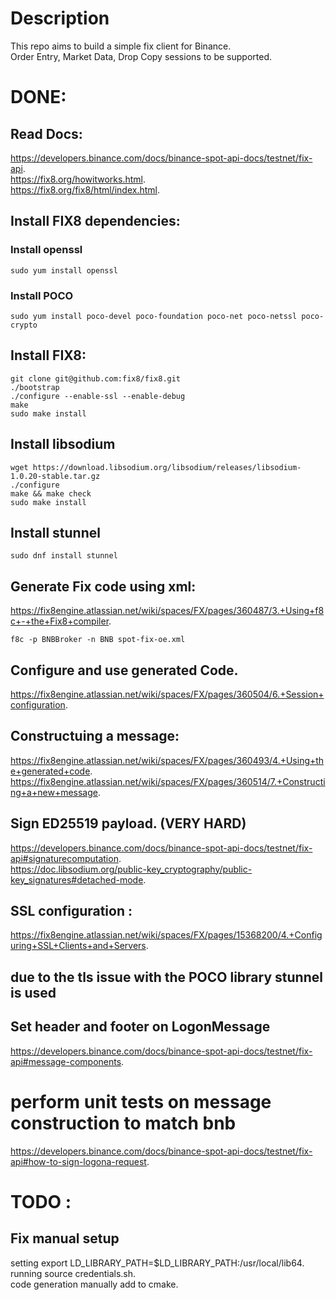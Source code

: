 # Description
This repo aims to build a simple fix client for Binance.   
Order Entry, Market Data, Drop Copy sessions to be supported.

# DONE: 
## Read Docs: 
https://developers.binance.com/docs/binance-spot-api-docs/testnet/fix-api.   
https://fix8.org/howitworks.html.  
https://fix8.org/fix8/html/index.html.   

## Install FIX8 dependencies:
### Install openssl
```
sudo yum install openssl
```
### Install POCO
```
sudo yum install poco-devel poco-foundation poco-net poco-netssl poco-crypto
```
## Install FIX8: 
```
git clone git@github.com:fix8/fix8.git   
./bootstrap   
./configure --enable-ssl --enable-debug
make  
sudo make install  
```

## Install libsodium
```
wget https://download.libsodium.org/libsodium/releases/libsodium-1.0.20-stable.tar.gz
./configure 
make && make check
sudo make install
```

## Install stunnel
```
sudo dnf install stunnel
```


## Generate Fix code using xml:
https://fix8engine.atlassian.net/wiki/spaces/FX/pages/360487/3.+Using+f8c+-+the+Fix8+compiler.   
```
f8c -p BNBBroker -n BNB spot-fix-oe.xml
```

## Configure and use generated Code.   
https://fix8engine.atlassian.net/wiki/spaces/FX/pages/360504/6.+Session+configuration.   

## Constructuing a message:    
https://fix8engine.atlassian.net/wiki/spaces/FX/pages/360493/4.+Using+the+generated+code.    
https://fix8engine.atlassian.net/wiki/spaces/FX/pages/360514/7.+Constructing+a+new+message.   

## Sign ED25519 payload.  (VERY HARD)
https://developers.binance.com/docs/binance-spot-api-docs/testnet/fix-api#signaturecomputation.   
https://doc.libsodium.org/public-key_cryptography/public-key_signatures#detached-mode.   

## SSL configuration :
https://fix8engine.atlassian.net/wiki/spaces/FX/pages/15368200/4.+Configuring+SSL+Clients+and+Servers.    
## due to the tls issue with the POCO library stunnel is used


## Set header and footer on LogonMessage
https://developers.binance.com/docs/binance-spot-api-docs/testnet/fix-api#message-components.   

# perform unit tests on message construction to match bnb
https://developers.binance.com/docs/binance-spot-api-docs/testnet/fix-api#how-to-sign-logona-request.   


# TODO : 



## Fix manual setup
setting export LD_LIBRARY_PATH=$LD_LIBRARY_PATH:/usr/local/lib64.   
running source credentials.sh.   
code generation manually add to cmake.   

